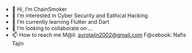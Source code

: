 - 👋 Hi, I’m ChainSmoker
- 👀 I’m interested in Cyber Security and Eathical Hacking
- 🌱 I’m currently learning Flutter and Dart
- 💞️ I’m looking to collaborate on ...
- 📫 How to reach me 
M@il: avrotajin2002@gmail.com
F@cebook: Nafis Tajin

<!---
0avro-tajin0/0avro-tajin0 is a ✨ special ✨ repository because its `README.md` (this file) appears on your GitHub profile.
You can click the Preview link to take a look at your changes.
--->
